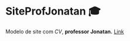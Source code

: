 # SiteProfJonatan :mortar_board:
 Modelo de site com *CV*, **professor Jonatan.**
 [Link](https://jonatan-vitae.netlify.app/index.html)
